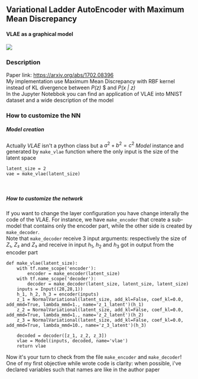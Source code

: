 ## Variational Ladder AutoEncoder with Maximum Mean Discrepancy
#### VLAE as a graphical model
![](https://i.ibb.co/yp7gwwT/vlae.png)

### Description

Paper link: https://arxiv.org/abs/1702.08396 <br>
My implementation use Maximum Mean Discrepancy with RBF kernel instead of KL divergence between _P(z)_ $ and _P(x | z)_
<br>
In the Jupyter Notebbok you can find an application of VLAE into MNIST dataset and a wide description of the model

### How to customize the NN
##### Model creation
Actually _VLAE_ isn't a python class but a $`a^2+b^2=c^2`$ _Model_ instance and generated by `make_vlae` function where the only input is the size of the latent space

    latent_size = 2
    vae = make_vlae(latent_size)
<br>

##### How to customize the network
If you want to change the layer configuration you have change interally the code of the VLAE. For instance, we have `make_encoder` that create a sub-model that contains only the encoder part, while the other side is created by `make_decoder`. <br>Note that `make_decoder` receive 3 input arguments: respectively the size of _Z_&#8321;, _Z_&#8322; and _Z_&#8323; and receive in input $h_1$, $h_2$ and $h_3$ got in output from the encoder part

    def make_vlae(latent_size):
        with tf.name_scope('encoder'):
            encoder = make_encoder(latent_size)
        with tf.name_scope('decoder'):
            decoder = make_decoder(latent_size, latent_size, latent_size)
        inputs = Input((28,28,1))
        h_1, h_2, h_3 = encoder(inputs)
        z_1 = NormalVariational(latent_size, add_kl=False, coef_kl=0.0, add_mmd=True, lambda_mmd=1., name='z_1_latent')(h_1)
        z_2 = NormalVariational(latent_size, add_kl=False, coef_kl=0.0, add_mmd=True, lambda_mmd=1., name='z_2_latent')(h_2)
        z_3 = NormalVariational(latent_size, add_kl=False, coef_kl=0.0, add_mmd=True, lambda_mmd=10., name='z_3_latent')(h_3)
        
        decoded = decoder([z_1, z_2, z_3])
        vlae = Model(inputs, decoded, name='vlae')
        return vlae

Now it's your turn to check from the file `make_encoder` and `make_decoder`! One of my first objective while wrote code is clarity: when possible, i've declared variables such that names are like in the author paper
